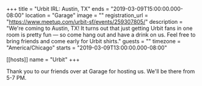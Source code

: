 +++
title = "Urbit IRL: Austin, TX"
ends = "2019-03-09T15:00:00.000-08:00"
location = "Garage"
image = ""
registration_url = "https://www.meetup.com/urbit-sf/events/259307805/"
description = "We're coming to Austin, TX! It turns out that just getting Urbit fans in one room is pretty fun — so come hang out and have a drink on us. Feel free to bring friends and come early for Urbit shirts."
guests = ""
timezone = "America/Chicago"
starts = "2019-03-09T13:00:00.000-08:00"

[[hosts]]
name = "Urbit"
+++

Thank you to our friends over at Garage for hosting us. We'll be there from 5-7 PM.
